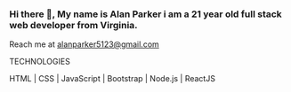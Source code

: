 ### Hi there 👋, My name is Alan Parker i am a 21 year old full stack web developer from Virginia.

Reach me at alanparker5123@gmail.com


TECHNOLOGIES

 HTML | CSS | JavaScript | Bootstrap | Node.js | ReactJS

